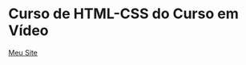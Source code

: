 <!DOCTYPE html>
<html lang="pt-br">
<head>
    <meta charset="UTF-8">
    <meta name="viewport" content="width=device-width, initial-scale=1.0">
</head>
<body>
    <h1>Curso de HTML-CSS do Curso em Vídeo</h1>
    <p><a href="https://anaflavia010.github.io/html-css/">Meu Site</a></p>
</body>
</html>
